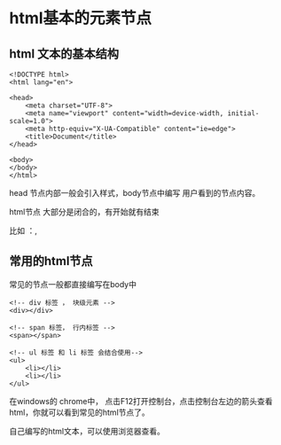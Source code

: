 # html基本的元素节点

## html 文本的基本结构

```
<!DOCTYPE html>
<html lang="en">

<head>
    <meta charset="UTF-8">
    <meta name="viewport" content="width=device-width, initial-scale=1.0">
    <meta http-equiv="X-UA-Compatible" content="ie=edge">
    <title>Document</title>
</head>

<body>
</body>
</html>
```
head 节点内部一般会引入样式，body节点中编写 用户看到的节点内容。

html节点 大部分是闭合的，有开始就有结束

比如 ：<head></head>, <html></html>

## 常用的html节点

常见的节点一般都直接编写在body中

```
<!-- div 标签 ， 块级元素 -->
<div></div> 

<!-- span 标签， 行内标签 -->
<span></span>

<!-- ul 标签 和 li 标签 会结合使用-->
<ul>
    <li></li>
    <li></li>
</ul>
```

在windows的 chrome中， 点击F12打开控制台，点击控制台左边的箭头查看html，你就可以看到常见的html节点了。

自己编写的html文本，可以使用浏览器查看。


